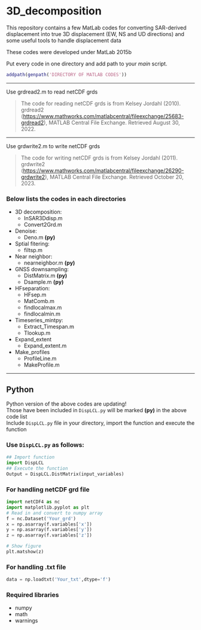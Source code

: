 # 3D_decomposition
This repository contains a few MatLab codes for converting SAR-derived displacement into true 3D displacement (EW, NS and UD directions) and some useful tools to handle displacement data  

These codes were developed under MatLab 2015b  
  
Put every code in one directory and add path to your *main* script.  
```MatLab
addpath(genpath('DIRECTORY OF MATLAB CODES'))
```
 
---
Use grdread2.m to read netCDF grds
> The code for reading netCDF grds is from Kelsey Jordahl (2010). grdread2 (https://www.mathworks.com/matlabcentral/fileexchange/25683-grdread2), MATLAB Central File Exchange. Retrieved August 30, 2022.  

---
Use grdwrite2.m to write netCDF grds
> The code for writing netCDF grds is from Kelsey Jordahl (2011). grdwrite2 (https://www.mathworks.com/matlabcentral/fileexchange/26290-grdwrite2), MATLAB Central File Exchange. Retrieved October 20, 2023.

### Below lists the codes in each directories
- 3D decomposition: 
   * InSAR3Ddisp.m  
   * Convert2Grd.m
- Denoise:  
   * Deno.m **(py)**  
- Sptial fitering:  
   * filtsp.m  
- Near neighbor:
  * nearneighbor.m **(py)**  
- GNSS downsampling:
   * DistMatrix.m **(py)**
   * Dsample.m **(py)**
- HFseparation:
  * HFsep.m
  * MatComb.m
  * findlocalmax.m
  * findlocalmin.m
- Timeseries_mintpy:
  * Extract_Timespan.m
  * Tlookup.m
- Expand_extent
  * Expand_extent.m
- Make_profiles
  * ProfileLine.m
  * MakeProfile.m

---
## Python
Python version of the above codes are updating!  
Those have been included in `DispLCL.py` will be marked **(py)** in the above code list  
Include `DispLCL.py` file in your directory, import the function and execute the function 

### Use `DispLCL.py` as follows:
```python
## Import function
import DispLCL
## Execute the function
Output = DispLCL.DistMatrix(input_variables)
```

### For handling netCDF grd file  
```python
import netCDF4 as nc
import matplotlib.pyplot as plt
# Read in and convert to numpy array
f = nc.Dataset('Your_grd')
x = np.asarray(f.variables['x'])
y = np.asarray(f.variables['y'])
z = np.asarray(f.variables['z'])

# Show figure
plt.matshow(z)
```
### For handling .txt file  
```python
data = np.loadtxt('Your_txt',dtype='f')
```

### Required libraries
- numpy
- math
- warnings
